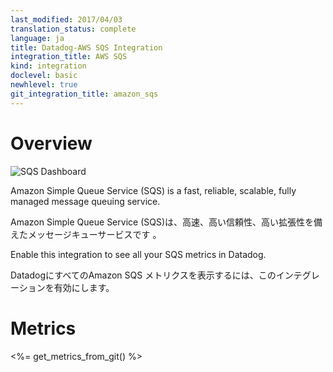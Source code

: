 ```yaml
---
last_modified: 2017/04/03
translation_status: complete
language: ja
title: Datadog-AWS SQS Integration
integration_title: AWS SQS
kind: integration
doclevel: basic
newhlevel: true
git_integration_title: amazon_sqs
---
```


<!-- # Overview

![SQS Dashboard](/static/images/sqsdashboard.png)

Amazon Simple Queue Service (SQS) is a fast, reliable, scalable, fully managed message queuing service.

Enable this integration to see all your SQS metrics in Datadog.
 -->

# Overview

![SQS Dashboard](/static/images/sqsdashboard.png)

Amazon Simple Queue Service (SQS) is a fast, reliable, scalable, fully managed message queuing service.

Amazon Simple Queue Service (SQS)は、高速、高い信頼性、高い拡張性を備えたメッセージキューサービスです
。

Enable this integration to see all your SQS metrics in Datadog.

DatadogにすべてのAmazon SQS メトリクスを表示するには、このインテグレーションを有効にします。

<!-- # Metrics

<%= get_metrics_from_git() %> -->

# Metrics

<%= get_metrics_from_git() %>
